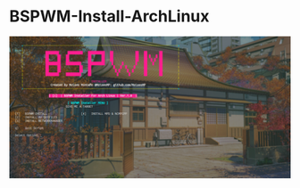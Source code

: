 # BSPWM-Install-ArchLinux


![Desktop BSPWM](https://raw.githubusercontent.com/MoisesMP/BSPWM-Install-ArchLinux/master/Screenshots.png)

